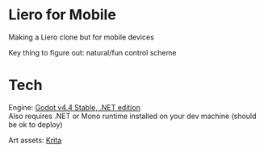 # Liero for Mobile

Making a Liero clone but for mobile devices

Key thing to figure out: natural/fun control scheme

# Tech

Engine: [Godot v4.4 Stable, .NET edition](https://godotengine.org/releases/4.4/)  
Also requires .NET or Mono runtime installed on your dev machine (should be ok to deploy)

Art assets: [Krita](https://krita.org/en/)
